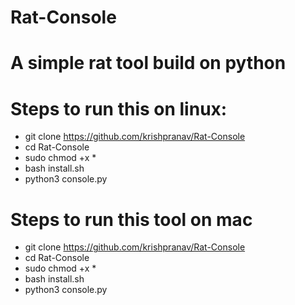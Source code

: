 # Rat-Console
# A simple rat tool build on python

# Steps to run this on linux:
- git clone https://github.com/krishpranav/Rat-Console
- cd Rat-Console
- sudo chmod +x *
- bash install.sh
- python3 console.py 

# Steps to run this tool on mac
- git clone https://github.com/krishpranav/Rat-Console
- cd Rat-Console
- sudo chmod +x *
- bash install.sh
- python3 console.py
